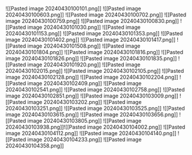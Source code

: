 ![[Pasted image 20240430100101.png]]
![[Pasted image 20240430100603.png]]
![[Pasted image 20240430100702.png]]
![[Pasted image 20240430100759.png]]
![[Pasted image 20240430100830.png]]
![[Pasted image 20240430101030.png]]
![[Pasted image 20240430101153.png]]
![[Pasted image 20240430101353.png]]
![[Pasted image 20240430101402.png]]
![[Pasted image 20240430101417.png]]
![[Pasted image 20240430101508.png]]
![[Pasted image 20240430101804.png]]
![[Pasted image 20240430101816.png]]
![[Pasted image 20240430101826.png]]
![[Pasted image 20240430101835.png]]
![[Pasted image 20240430101920.png]]
![[Pasted image 20240430102015.png]]
![[Pasted image 20240430102105.png]]
![[Pasted image 20240430102128.png]]
![[Pasted image 20240430102204.png]]
![[Pasted image 20240430102409.png]]
![[Pasted image 20240430102541.png]]
![[Pasted image 20240430102758.png]]
![[Pasted image 20240430102851.png]]
![[Pasted image 20240430103009.png]]
![[Pasted image 20240430103202.png]]
![[Pasted image 20240430103251.png]]
![[Pasted image 20240430103525.png]]
![[Pasted image 20240430103615.png]]
![[Pasted image 20240430103656.png]]
![[Pasted image 20240430103805.png]]
![[Pasted image 20240430103938.png]]![[Pasted image 20240430104002.png]]
![[Pasted image 20240430104112.png]]
![[Pasted image 20240430104140.png]]
![[Pasted image 20240430104233.png]]
![[Pasted image 20240430104358.png]]
